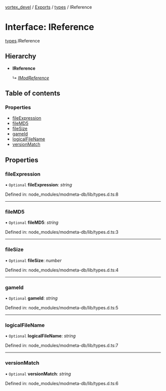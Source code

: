 [vortex_devel](../README.md) / [Exports](../modules.md) / [types](../modules/types.md) / IReference

# Interface: IReference

[types](../modules/types.md).IReference

## Hierarchy

* **IReference**

  ↳ [*IModReference*](types.imodreference.md)

## Table of contents

### Properties

- [fileExpression](types.ireference.md#fileexpression)
- [fileMD5](types.ireference.md#filemd5)
- [fileSize](types.ireference.md#filesize)
- [gameId](types.ireference.md#gameid)
- [logicalFileName](types.ireference.md#logicalfilename)
- [versionMatch](types.ireference.md#versionmatch)

## Properties

### fileExpression

• `Optional` **fileExpression**: *string*

Defined in: node_modules/modmeta-db/lib/types.d.ts:8

___

### fileMD5

• `Optional` **fileMD5**: *string*

Defined in: node_modules/modmeta-db/lib/types.d.ts:3

___

### fileSize

• `Optional` **fileSize**: *number*

Defined in: node_modules/modmeta-db/lib/types.d.ts:4

___

### gameId

• `Optional` **gameId**: *string*

Defined in: node_modules/modmeta-db/lib/types.d.ts:5

___

### logicalFileName

• `Optional` **logicalFileName**: *string*

Defined in: node_modules/modmeta-db/lib/types.d.ts:7

___

### versionMatch

• `Optional` **versionMatch**: *string*

Defined in: node_modules/modmeta-db/lib/types.d.ts:6
